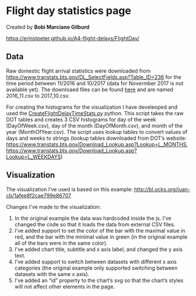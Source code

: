 # Flight day statistics page

Created by **Bobi Marciano Gilburd**

https://erinstpeter.github.io/A4-flight-delays/FlightDay/

## Data
Raw domestic flight arrival statistics were downloaded from https://www.transtats.bts.gov/DL_SelectFields.asp?Table_ID=236 for the time period between 11/2016 and 10/2017 (data for Novermber 2017 is not available yet). The downloaed files can be found [here](https://github.com/erinstpeter/A4-flight-delays/tree/master/FlightDay/data) and are named 2016_11.csv to 2017_10.csv.

For creating the histograms for the visualization I have develeoped and used the [CreateFlightDelayTimeStats.py](https://github.com/erinstpeter/A4-flight-delays/blob/master/FlightDay/data/CreateFlightDelayTimeStats.py) python. This script takes the raw DOT tables and creates 3 CSV histograms for day of the week (DayOfWeek.csv), day of the month (DayOfMonth.csv), and month of the year (MonthOfYear.csv). The script uses lookup tables to convert values of days and weeks to strings (lookup tables downloaded from DOT’s website: https://www.transtats.bts.gov/Download_Lookup.asp?Lookup=L_MONTHS, https://www.transtats.bts.gov/Download_Lookup.asp?Lookup=L_WEEKDAYS)




## Visualization
The visualization I’ve used is based on this example: http://bl.ocks.org/juan-cb/1afee8f2cae799e86707

Changes I've made to the visualization:
1. In the original example the data was hardcoded inside the js. I've changed the code so that it loads the data from external CSV files.
1. I’ve added support to set the color of the bar with the maximal value in red, and the bar with the minimal value in green (in the original example all of the bars were in the same color).
1. I’ve added chart title, subtitle and x axis label, and changed the y axis text.
1. I’ve added support to switch between datasets with different x axis categories (the original example only supported switching between datasets with the same x axis).
1. I’ve added an “id” property to the chart’s svg so that the chart’s styles will not affect other elements in the page.


